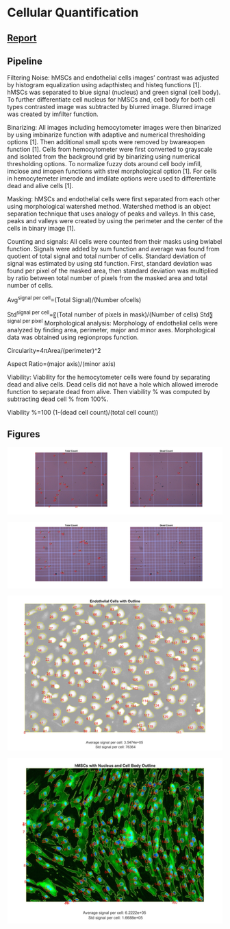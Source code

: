 # Cellular Quantification

## [Report](Tech%20Report%203.pdf)

## Pipeline
Filtering Noise: hMSCs and endothelial cells images’ contrast was adjusted by histogram equalization using adapthisteq and histeq functions [1]. hMSCs was separated to blue signal (nucleus) and green signal (cell body). To further differentiate cell nucleus for hMSCs and, cell body for both cell types contrasted image was subtracted by blurred image. Blurred image was created by imfilter function. 

Binarizing: All images including hemocytometer images were then binarized by using imbinarize function with adaptive and numerical thresholding options [1]. Then additional small spots were removed by bwareaopen function [1]. Cells from hemocytometer were first converted to grayscale and isolated from the background grid by binarizing using numerical thresholding options. To normalize fuzzy dots around cell body imfill, imclose and imopen functions with strel morphological option [1]. For cells in hemocytemeter imerode and imdilate options were used to differentiate dead and alive cells [1].

Masking: hMSCs and endothelial cells were first separated from each other using morphological watershed method. Watershed method is an object separation technique that uses analogy of peaks and valleys. In this case, peaks and valleys were created by using the perimeter and the center of the cells in binary image [1]. 

Counting and signals: All cells were counted from their masks using bwlabel function. Signals were added by sum function and average was found from quotient of total signal and total number of cells. Standard deviation of signal was estimated by using std function. First, standard deviation was found per pixel of the masked area, then standard deviation was multiplied by ratio between total number of pixels from the masked area and total number of cells.

Avg<sup>signal per cell</sup>=(Total Signal)/(Number ofcells)

Std<sup>signal per cell</sup>=〖(Total number of pixels in mask)/(Number of cells) Std〗<sup>signal per pixel</sup>
Morphological analysis: Morphology of endothelial cells were analyzed by finding area, perimeter, major and minor axes. Morphological data was obtained using regionprops function.

Circularity=4πArea/(perimeter)^2 

Aspect Ratio=(major axis)/(minor axis)  

Viability: Viability for the hemocytometer cells were found by separating dead and alive cells. Dead cells did not have a hole which allowed imerode function to separate dead from alive. Then viability % was computed by subtracting dead cell % from 100%. 

Viability %=100 (1-(dead cell count)/(total cell count)) 



## Figures
![](CytometerCountLarge.jpg)

![](CytometerCountFull.jpg)

![](endothelial.jpg)

![](hMSCs.jpg)
